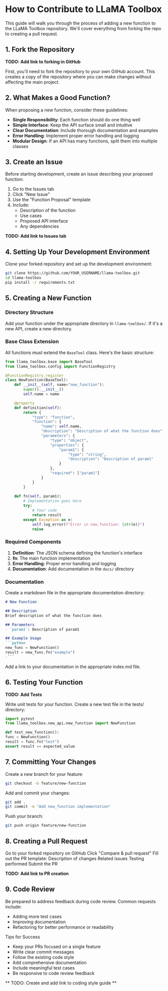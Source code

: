 # How to Contribute to LLaMA Toolbox

This guide will walk you through the process of adding a new function to the LLaMA Toolbox repository. We'll cover everything from forking the repo to creating a pull request.

## 1. Fork the Repository
**TODO: Add link to forking in GitHub**

First, you'll need to fork the repository to your own GitHub account. This creates a copy of the repository where you can make changes without affecting the main project.

## 2. What Makes a Good Function?
When proposing a new function, consider these guidelines:

- **Single Responsibility**: Each function should do one thing well
- **Simple Interface**: Keep the API surface small and intuitive
- **Clear Documentation**: Include thorough documentation and examples
- **Error Handling**: Implement proper error handling and logging
- **Modular Design**: If an API has many functions, split them into multiple classes

## 3. Create an Issue
Before starting development, create an issue describing your proposed function:

1. Go to the Issues tab
2. Click "New Issue"
3. Use the "Function Proposal" template
4. Include:
    - Description of the function
    - Use cases
    - Proposed API interface
    - Any dependencies

**TODO: Add link to Issues tab**

## 4. Setting Up Your Development Environment
Clone your forked repository and set up the development environment:

```bash  
git clone https://github.com/YOUR_USERNAME/llama-toolbox.git  
cd llama-toolbox  
pip install -r requirements.txt  
```

## 5. Creating a New Function
### Directory Structure
Add your function under the appropriate directory in `llama-toolbox/`. If it's a new API, create a new directory.

### Base Class Extension
All functions must extend the `BaseTool` class. Here's the basic structure:

```python  
from llama_toolbox.base import BaseTool  
from llama_toolbox.config import FunctionRegistry

@FunctionRegistry.register  
class NewFunction(BaseTool):  
    def __init__(self, name="new_function"):  
        super().__init__()  
        self.name = name

    @property  
    def definition(self):  
        return {  
            "type": "function",  
            "function": {  
                "name": self.name,  
                "description": "Description of what the function does",  
                "parameters": {  
                    "type": "object",  
                    "properties": {  
                        "param1": {  
                            "type": "string",  
                            "description": "Description of param1"  
                        }  
                    },  
                    "required": ["param1"]  
                }  
            }  
        }  
  
    def fn(self, param1):  
        # Implementation goes here  
        try:  
            # Your code  
            return result  
        except Exception as e:  
            self.log_error(f"Error in new_function: {str(e)}")  
            raise  
```

### Required Components
1. **Definition**: The JSON schema defining the function's interface
2. **fn**: The main function implementation
3. **Error Handling**: Proper error handling and logging
4. **Documentation**: Add documentation in the `docs/` directory

### Documentation
Create a markdown file in the appropriate documentation directory:

```markdown
# New Function

## Description
Brief description of what the function does

## Parameters
- `param1`: Description of param1

## Example Usage
```python  
new_func = NewFunction()  
result = new_func.fn("example")  
-```
```

Add a link to your documentation in the appropriate index.md file.

## 6. Testing Your Function

**TODO: Add Tests**

Write unit tests for your function. Create a new test file in the tests/ directory:

```python
import pytest
from llama_toolbox.new_api.new_function import NewFunction

def test_new_function():
func = NewFunction()
result = func.fn("test")
assert result == expected_value
```

## 7. Committing Your Changes

Create a new branch for your feature:

```bash
git checkout -b feature/new-function
```

Add and commit your changes:
```bash
git add .
git commit -m "Add new_function implementation"
```

Push your branch:
```bash
git push origin feature/new-function
```

## 8. Creating a Pull Request

Go to your forked repository on GitHub
Click "Compare & pull request"
Fill out the PR template:
    Description of changes
    Related issues
    Testing performed
Submit the PR

**TODO: Add link to PR creation**

## 9. Code Review

Be prepared to address feedback during code review. Common requests include:

* Adding more test cases
* Improving documentation
* Refactoring for better performance or readability

Tips for Success

* Keep your PRs focused on a single feature
* Write clear commit messages
* Follow the existing code style
* Add comprehensive documentation
* Include meaningful test cases
* Be responsive to code review feedback

** TODO: Create and add link to coding style guide **